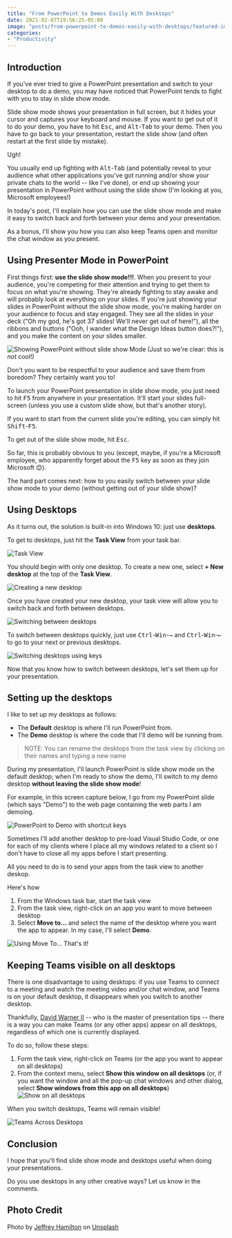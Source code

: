 ```yaml
---
title: "From PowerPoint to Demos Easily With Desktops"
date: 2021-02-07T19:56:25-05:00
image: "posts/from-powerpoint-to-demos-easily-with-desktops/featured-image.jpg"
categories: 
- "Productivity"
---
```


## Introduction

If you've ever tried to give a PowerPoint presentation and switch to your desktop to do a demo, you may have noticed that PowerPoint tends to fight with you to stay in slide show mode.

Slide show mode shows your presentation in full screen, but it hides your cursor and captures your keyboard and mouse. If you want to get out of it to do your demo, you have to hit <kbd>Esc</kbd>, and <kbd>Alt</kbd>-<kbd>Tab</kbd> to your demo. Then you have to go back to your presentation, restart the slide show (and often restart at the first slide by mistake).

Ugh!

You usually end up fighting with <kbd>Alt</kbd>-<kbd>Tab</kbd> (and potentially reveal to your audience what other applications you've got running and/or show your private chats to the world -- like I've done), or end up showing your presentation in PowerPoint without using the slide show (I'm looking at you, Microsoft employees!)

In today's post, I'll explain how you can use the slide show mode and make it easy to switch back and forth between your demo and your presentation.

As a bonus, I'll show you how you can also keep Teams open and monitor the chat window as you present.

## Using Presenter Mode in PowerPoint

First things first: **use the slide show mode!!!**. When you present to your audience, you're competing for their attention and trying to get them to focus on what you're showing. They're already fighting to stay awake and will probably look at everything on your slides. If you're just showing your slides in PowerPoint without the slide show mode, you're making  harder on your audience to focus and stay engaged. They see all the slides in your deck ("Oh my god, he's got 37 slides! We'll never get out of here!"), all the ribbons and buttons ("Ooh, I wander what the Design Ideas button does?!"), and you make the content on your slides smaller.

![Showing PowerPoint without slide show Mode](../../images/post/uploads/2021/02/image-1612726336115.png "Just so we're clear: this is NOT cool!")
(Just so we're clear: this is _not_ cool!)

Don't you want to be respectful to your audience and save them from boredom? They certainly want you to!

To launch your PowerPoint presentation in slide show mode, you just need to hit <kbd>F5</kbd> from anywhere in your presentation. It'll start your slides full-screen (unless you use a custom slide show, but that's another story).

If you want to start from the current slide you're editing, you can simply hit <kbd>Shift</kbd>-<kbd>F5</kbd>.

To get out of the slide show mode, hit <kbd>Esc</kbd>.

So far, this is probably obvious to you (except, maybe, if you're a Microsoft employee, who apparently forget about the <kbd>F5</kbd> key as soon as they join Microsoft 😊).

The hard part comes next: how to you easily switch between your slide show mode to your demo (without getting out of your slide show)?

## Using Desktops

As it turns out, the solution is built-in into Windows 10: just use **desktops**.

To get to desktops, just hit the **Task View** from your task bar.

![Task View](../../images/post/uploads/2021/02/image-1612727873243.png)

You should begin with only one desktop. To create a new one, select **+ New desktop** at the top of the **Task View**.

![Creating a new desktop](../../images/post/uploads/2021/02/2021-02-07_15-23-01-1.gif)


Once you have created your new desktop, your task view will allow you to switch back and forth between desktops.

![Switching between desktops](../../images/post/uploads/2021/02/3BFFF78A-0B42-4730-B425-A59336846FDB.gif)

To switch between desktops quickly, just use <kbd>Ctrl</kbd>-<kbd>Win</kbd>-<kbd>→</kbd> and <kbd>Ctrl</kbd>-<kbd>Win</kbd>-<kbd>←</kbd> to go to your next or previous desktops.

![Switching desktops using keys](../../images/post/uploads/2021/02/WinKeyLeftRight.gif)

Now that you know how to switch between desktops, let's set them up for your presentation.

## Setting up the desktops

I like to set up my desktops as follows:
- The **Default** desktop is where I'll run PowerPoint from.
- The **Demo** desktop is where the code that I'll demo will be running from.

> NOTE: You can rename the desktops from the task view by clicking on their names and typing a new name

During my presentation, I'll launch PowerPoint is slide show mode on the default desktop; when I'm ready to show the demo, I'll switch to my demo desktop **without leaving the slide show mode**!

For example, in this screen capture below, I go from my PowerPoint slide (which says "Demo") to the web page containing the web parts I am demoing.

![PowerPoint to Demo with shortcut keys](../../images/post/uploads/2021/02/PowerPointToDemo.gif)

Sometimes I'll add another desktop to pre-load Visual Studio Code, or one for each of my clients where I place all my windows related to a client so I don't have to close all my apps before I start presenting. 

All you need to do is to send your apps from the task view to another deskop.

Here's how
1. From the Windows task bar, start the task view
2. From the task view, right-click on an app you want to move between desktop
3. Select **Move to...** and select the name of the desktop where you want the app to appear. In my case, I'll select **Demo**.

![Using Move To...](../../images/post/uploads/2021/02/SendToDesktop.gif)
That's it!

## Keeping Teams visible on all desktops

There is one disadvantage to using desktops: if you use Teams to connect to a meeting and watch the meeting video and/or chat window, and Teams is on your default desktop, it disappears when you switch to another desktop.

Thankfully, [David Warner II](https://twitter.com/davidwarnerii) -- who is the master of presentation tips -- there is a way you can make Teams (or any other apps) appear on all desktops, regardless of which one is currently displayed.

To do so, follow these steps:
1. Form the task view, right-click on Teams (or the app you want to appear on all desktops)
2. From the context menu, select **Show this window on all desktops** (or, if you want the window and all the pop-up chat windows and other dialog, select **Show windows from this app on all desktops**)
![Show on all desktops](../../images/post/uploads/2021/02/image-1612744446119.png)

When you switch desktops, Teams will remain visible!

![Teams Across Desktops](../../images/post/uploads/2021/02/TeamsAcrossAmerica.gif)

## Conclusion

I hope that you'll find slide show mode and desktops useful when doing your presentations.

Do you use desktops in any other creative ways? Let us know in the comments.


## Photo Credit
<span>Photo by <a href="https://unsplash.com/@pistos?utm_source=unsplash&amp;utm_medium=referral&amp;utm_content=creditCopyText">Jeffrey Hamilton</a> on <a href="https://unsplash.com/s/photos/desks?utm_source=unsplash&amp;utm_medium=referral&amp;utm_content=creditCopyText">Unsplash</a></span>



